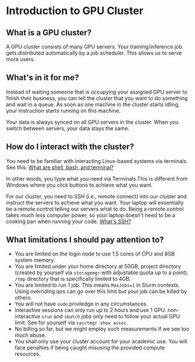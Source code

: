 # Introduction to GPU Cluster

## What is a GPU cluster?

A GPU cluster consists of many GPU servers. Your training/inference job gets
distributed automatically by a job scheduler. This allows us to serve more
users.

## What's in it for me?

Instead of waiting someone that is occupying your assigned GPU server to finish
their business, you can tell the cluster that you want to do something and wait
in a queue. As soon as one machine in the cluster starts idling, your
instruction starts running on this machine.

Your data is always synced on all GPU servers in the cluster. When you switch
between servers, your data stays the same.

## How do I interact with the cluster?

You need to be familiar with interacting Linux-based systems via terminals. See
this:
[What are shell, bash, and terminal?](https://linuxcommand.org/lc3_lts0010.php)

In other words, you type what you need via Terminals.This is different from
Windows where you click buttons to achieve what you want.

For our cluster, you need to SSH (i.e., remote connect) into our cluster and
instruct the servers to achieve what you want. Your laptop will essentially be a
remote control telling our servers what to do. Being a remote control takes much
less computer power, so your laptop doesn't need to be a cooking pan when
running your code. [What's SSH?](https://www.youtube.com/watch?v=v45p_kJV9i4)

## What limitations I should pay attention to?
 
- You are limited on the login node to use 1.5 cores of CPU and 8GB system memory.
- You are limited under your home directory at 50GB, project directory (created by yourself via `storagemgr` with adjustable quota up to a point), `/tmp` directory that is specifically limited to 4GB.
- You are limited to run 1 job. This means `MaxJobs=1` in Slurm contexts. Using overriding qos can go over this limit but your job can be killed by others.
- You will not have `sudo` priviledge in any circumstances.
- Interactive sessions can only run up to 2 hours and use 1 GPU. non-interactive `srun` and `sbatch` jobs only need to follow your actual GPU limit. See for yourself via `sacctmgr show assoc`.
- No billing so far, but we might employ such measurements if we see too much abuse.
- You shall only use your cluster account for your academic use. You will face penalties if being caught misusing the provided compute resources.
